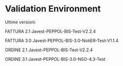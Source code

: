 # Validation Environment

Ultime versioni:

FATTURA 2.1
Javest-PEPPOL-BIS-Test-V2.2.4

FATTURA 3.0
Javest-PEPPOL-BIS-3.0-NotiER-Test-V1.1.4

ORDINE 2.1
Javest-PEPPOL-BIS-Test-V2.2.4

ORDINE 3.1
Javest-PEPPOL-BIS-3.0-NSO-4.3-Test
